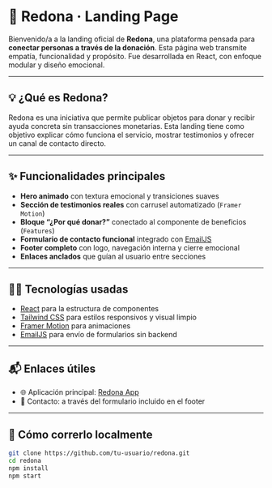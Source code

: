 # 🌿 Redona · Landing Page

Bienvenido/a a la landing oficial de **Redona**, una plataforma pensada para **conectar personas a través de la donación**. Esta página web transmite empatía, funcionalidad y propósito. Fue desarrollada en React, con enfoque modular y diseño emocional.

---

## 💡 ¿Qué es Redona?

Redona es una iniciativa que permite publicar objetos para donar y recibir ayuda concreta sin transacciones monetarias. Esta landing tiene como objetivo explicar cómo funciona el servicio, mostrar testimonios y ofrecer un canal de contacto directo.

---

## ✨ Funcionalidades principales

- **Hero animado** con textura emocional y transiciones suaves
- **Sección de testimonios reales** con carrusel automatizado (`Framer Motion`)
- **Bloque “¿Por qué donar?”** conectado al componente de beneficios (`Features`)
- **Formulario de contacto funcional** integrado con [EmailJS](https://www.emailjs.com/)
- **Footer completo** con logo, navegación interna y cierre emocional
- **Enlaces anclados** que guían al usuario entre secciones

---

## 🧑‍💻 Tecnologías usadas

- [React](https://reactjs.org/) para la estructura de componentes
- [Tailwind CSS](https://tailwindcss.com/) para estilos responsivos y visual limpio
- [Framer Motion](https://www.framer.com/motion/) para animaciones
- [EmailJS](https://www.emailjs.com/) para envío de formularios sin backend

---

## 📬 Enlaces útiles

- 🌐 Aplicación principal: [Redona App](https://www.integracionav.com.ar/login)
- 📣 Contacto: a través del formulario incluido en el footer

---

## 🚀 Cómo correrlo localmente

```bash
git clone https://github.com/tu-usuario/redona.git
cd redona
npm install
npm start
